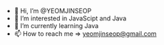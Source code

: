 - 👋 Hi, I’m @YEOMJINSEOP
- 👀 I’m interested in JavaScipt and Java
- 🌱 I’m currently learning Java
- 📫 How to reach me => yeomjinseop@gmail.com

<!---
YEOMJINSEOP/YEOMJINSEOP is a ✨ special ✨ repository because its `README.md` (this file) appears on your GitHub profile.
You can click the Preview link to take a look at your changes.
--->
